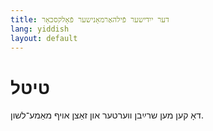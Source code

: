 ```yaml
---
title: דער ייִדישער פֿילהאַרמאָנישער פֿאָלקסכאָר
lang: yiddish
layout: default
---
```


# טיטל

דאָ קען מען שרײַבן װערטער און זאַצן אױף מאַמע־לשון.
